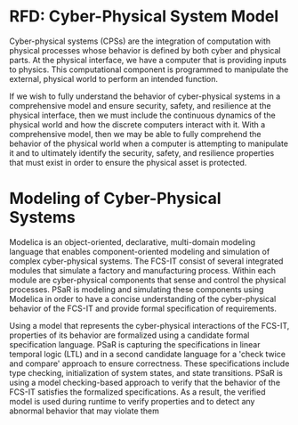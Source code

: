 # RFD: Cyber-Physical System Model
Cyber-physical systems (CPSs) are the integration of computation with physical processes whose behavior is defined by both cyber and physical parts.  At the physical interface, we have a computer that is providing inputs to physics.  This computational component is programmed to manipulate the external, physical world to perform an intended function.

If we wish to fully understand the behavior of cyber-physical systems in a comprehensive model and ensure security, safety, and resilience at the physical interface, then we must include the continuous dynamics of the physical world and how the discrete computers interact with it.   With a comprehensive model, then we may be able to fully comprehend the behavior of the physical world when a computer is attempting to manipulate it and to ultimately identify the security, safety, and resilience properties that must exist in order to ensure the physical asset is protected.

# Modeling of Cyber-Physical Systems
Modelica is an object-oriented, declarative, multi-domain modeling language that enables component-oriented modeling and simulation of complex cyber-physical systems.  The FCS-IT consist of several integrated modules that simulate a factory and manufacturing process. Within each module are cyber-physical components that sense and control the physical processes. PSaR is modeling and simulating these components using Modelica in order to have a concise understanding of the cyber-physical behavior of the FCS-IT and provide formal specification of requirements.

Using a model that represents the cyber-physical interactions of the FCS-IT, properties of its behavior are formalized using a candidate formal specification language. PSaR is capturing the specifications in linear temporal logic (LTL) and in a second candidate language for a 'check twice and compare' approach to ensure correctness. These specifications include type checking, initialization of system states, and state transitions. PSaR is using a model checking-based approach to verify that the behavior of the FCS-IT satisfies the formalized specifications. As a result, the verified model is used during runtime to verify properties and to detect any abnormal behavior that may violate them

